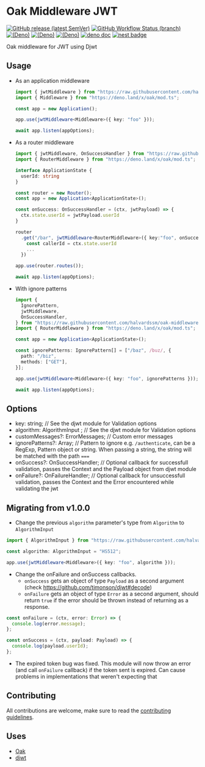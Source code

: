 # Oak Middleware JWT

[![GitHub release (latest SemVer)](https://img.shields.io/github/v/release/halvardssm/oak-middleware-jwt?logo=deno&style=flat-square)](https://github.com/halvardssm/oak-middleware-jwt)
[![GitHub Workflow Status (branch)](https://img.shields.io/github/workflow/status/halvardssm/oak-middleware-jwt/CI/master?style=flat-square&logo=github)](https://github.com/halvardssm/oak-middleware-jwt/actions?query=branch%3Amaster+workflow%3ACI)
[![(Deno)](https://img.shields.io/badge/deno-v1.12.1-green.svg?style=flat-square&logo=deno)](https://deno.land)
[![(Deno)](https://img.shields.io/badge/oak-v8.0.0-orange.svg?style=flat-square&logo=deno)](https://github.com/oakserver/oak)
[![(Deno)](https://img.shields.io/badge/djwt-v2.2-orange.svg?style=flat-square&logo=deno)](https://github.com/timonson/djwt)
[![deno doc](https://img.shields.io/badge/deno-doc-blue.svg?style=flat-square&logo=deno)](https://doc.deno.land/https/raw.githubusercontent.com/halvardssm/oak-middleware-jwt/master/mod.ts)
[![nest badge](https://nest.land/badge-block.svg)](https://nest.land/package/oak-middleware-jwt)

Oak middleware for JWT using Djwt

## Usage

- As an application middleware

  ```ts
  import { jwtMiddleware } from "https://raw.githubusercontent.com/halvardssm/oak-middleware-jwt/master/mod.ts";
  import { Middleware } from "https://deno.land/x/oak/mod.ts";

  const app = new Application();

  app.use(jwtMiddleware<Middleware>({ key: "foo" }));

  await app.listen(appOptions);
  ```

- As a router middleware

  ```ts
  import { jwtMiddleware, OnSuccessHandler } from "https://raw.githubusercontent.com/halvardssm/oak-middleware-jwt/master/mod.ts"
  import { RouterMiddleware } from "https://deno.land/x/oak/mod.ts";

  interface ApplicationState {
    userId: string
  }

  const router = new Router();
  const app = new Application<ApplicationState>();

  const onSuccess: OnSuccessHandler = (ctx, jwtPayload) => {
    ctx.state.userId = jwtPayload.userId
  }

  router
    .get("/bar", jwtMiddleware<RouterMiddleware>({ key:"foo", onSuccess }), async (ctx) => {
      const callerId = ctx.state.userId
      ...
    })

  app.use(router.routes());

  await app.listen(appOptions);
  ```

- With ignore patterns

  ```ts
  import {
    IgnorePattern,
    jwtMiddleware,
    OnSuccessHandler,
  } from "https://raw.githubusercontent.com/halvardssm/oak-middleware-jwt/master/mod.ts";
  import { RouterMiddleware } from "https://deno.land/x/oak/mod.ts";

  const app = new Application<ApplicationState>();

  const ignorePatterns: IgnorePattern[] = ["/baz", /buz/, {
    path: "/biz",
    methods: ["GET"],
  }];

  app.use(jwtMiddleware<Middleware>({ key: "foo", ignorePatterns }));

  await app.listen(appOptions);
  ```

## Options

- key: string; // See the djwt module for Validation options
- algorithm: AlgorithmInput ; // See the djwt module for Validation options
- customMessages?: ErrorMessages; // Custom error messages
- ignorePatterns?: Array<IgnorePattern>; // Pattern to ignore e.g.
  `/authenticate`, can be a RegExp, Pattern object or string. When passing a
  string, the string will be matched with the path `===`
- onSuccess?: OnSuccessHandler; // Optional callback for successfull validation,
  passes the Context and the Payload object from djwt module
- onFailure?: OnFailureHandler; // Optional callback for unsuccessfull
  validation, passes the Context and the Error encountered while validating the
  jwt

## Migrating from v1.0.0

- Change the previous `algorithm` parameter's type from `Algorithm` to
  `AlgorithmInput`

```ts
import { AlgorithmInput } from "https://raw.githubusercontent.com/halvardssm/oak-middleware-jwt/master/mod.ts";

const algorithm: AlgorithmInput = "HS512";

app.use(jwtMiddleware<Middleware>({ key: "foo", algorithm }));
```

- Change the onFailure and onSuccess callbacks.
  - `onSuccess` gets an object of type `Payload` as a second argument (check
    https://github.com/timonson/djwt#decode)
  - `onFailure` gets an object of type `Error` as a second argument, should
    return `true` if the error should be thrown instead of returning as a
    response.

```ts
const onFailure = (ctx, error: Error) => {
  console.log(error.message);
};

const onSuccess = (ctx, payload: Payload) => {
  console.log(payload.userId);
};
```

- The expired token bug was fixed. This module will now throw an error (and call
  `onFailure` callback) if the token sent is expired. Can cause problems in
  implementations that weren't expecting that

## Contributing

All contributions are welcome, make sure to read the
[contributing guidelines](./.github/CONTRIBUTING.md).

## Uses

- [Oak](https://deno.land/x/oak/)
- [djwt](https://deno.land/x/djwt)
